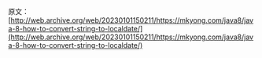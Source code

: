 原文：[http://web.archive.org/web/20230101150211/https://mkyong.com/java8/java-8-how-to-convert-string-to-localdate/](http://web.archive.org/web/20230101150211/https://mkyong.com/java8/java-8-how-to-convert-string-to-localdate/)